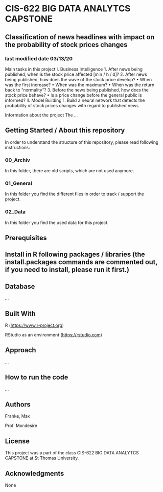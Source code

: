 # CIS-622 BIG DATA ANALYTCS CAPSTONE
## Classification of news headlines with impact on the probability of stock prices changes

### last modified date 03/13/20

Main tasks in this project
I.	Business Intelligence
    1.	After news being published, when is the stock price affected [min / h / d]?
    2.	After news being published, how does the wave of the stock price develop?
        •	When was the first increase?
        •	When was the maximum?
        •	When was the return back to “normality”?
    3.	Before the news being published, how does the stock price behave?
        •	Is a price change before the general public is informed?
II.	Model Building
    1.	Build a neural network that detects the probability of stock prices changes with regard to published news 


Information about the project
The ...

## Getting Started / About this repository

In order to understand the structure of this repository, please read following instructions:

### 00_Archiv

In this folder, there are old scripts, which are not used anymore.

### 01_General

In this folder you find the different files in order to track / support the project.

### 02_Data

In this folder you find the used data for this project.

## Prerequisites

Install in R following packages / libraries (the install.packages commands are commented out, if you need to install, please run it first.)
 - 

## Database

...

## Built With

R (https://www.r-project.org)

RStudio as an environment (https://rstudio.com)

## Approach

...


## How to run the code

...

## Authors

Franke, Max

Prof. Mondesire


## License

This project was a part of the class CIS-622 BIG DATA ANALYTCS CAPSTONE at St Thomas University.

## Acknowledgments

None

